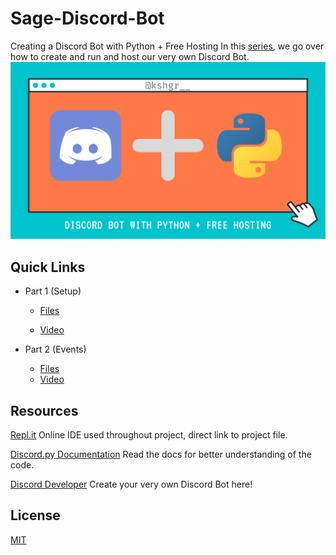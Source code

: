 # Sage-Discord-Bot

Creating a Discord Bot with Python + Free Hosting
In this [series](https://www.youtube.com/playlist?list=PL4uiqmxdHHBvoMcgEakiJ0S006YPM_ALN), we go over how to create and run and host our very own Discord Bot.
[![Series Thumbnail](Series%20Thumbnail.png)](https://www.youtube.com/playlist?list=PL4uiqmxdHHBvoMcgEakiJ0S006YPM_ALN)

## Quick Links

* Part 1 (Setup)

  * [Files](/Part%201)

  * [Video](https://youtu.be/S6ihrpoELZU)

* Part 2 (Events)

  * [Files](/Part%202)
  * [Video](https://youtu.be/pQk6Yvsv4YU)

## Resources

[Repl.it](https://repl.it/@kshgr/Sage-Discord-Bot#main.py)
Online IDE used throughout project, direct link to project file.

[Discord.py Documentation](https://discordpy.readthedocs.io/en/latest/index.html)
Read the docs for better understanding of the code.

[Discord Developer](https://discord.com/developers/applications)
Create your very own Discord Bot here!

## License
[MIT](https://choosealicense.com/licenses/mit/)
